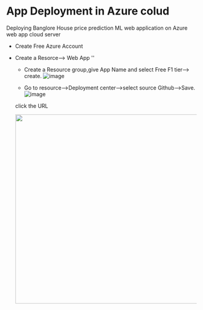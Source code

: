 # App Deployment in Azure colud
 Deploying Banglore House price prediction ML web application on Azure web app cloud server
 
 - Create Free Azure Account
 - Create a Resorce--> Web App ''
   - Create a Resource group,give App Name and select Free F1 tier--> create.
   ![image](https://user-images.githubusercontent.com/84242964/164133669-40ff85ba-3b45-4ba9-8a66-bb2f822dde5f.png)
   
   - Go to resource-->Deployment center-->select source Github-->Save.
   ![image](https://user-images.githubusercontent.com/84242964/164133756-9e57a1dd-c426-46f1-8436-a5a5f0eff617.png)
   
   
   click the URL
   
   <img src="https://user-images.githubusercontent.com/84242964/164133857-9be516c8-b7ac-4685-8bd3-68a8b81c51e3.png" width="600" height="500">

